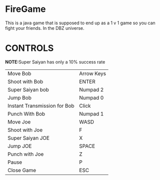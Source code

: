 # FireGame
This is a java game that is supposed to end up as a 1 v 1 game so you can fight your friends. In the DBZ universe.
<h1>CONTROLS</h1>
<strong>NOTE:</strong>Super Saiyan has only a 10% success rate
<table style = "width:100%;table-layout:fixed;">
<tr><td>Move Bob</td><td>Arrow Keys</td></tr>
<tr><td>Shoot with Bob</td><td>ENTER</td></tr>
<tr><td>Super Saiyan bob</td><td>Numpad 2</td></tr>
<tr><td>Jump Bob</td><td>Numpad 0</td></tr>
<tr><td>Instant Transmission for Bob</td><td>Click</td></tr>
<tr><td>Punch With Bob</td><td>Numpad 1</td></tr>
<tr><td>Move Joe</td><td>WASD</td></tr>
<tr><td>Shoot with Joe</td><td>F</td></tr>
<tr><td>Super Saiyan JOE</td><td>X</td></tr>
<tr><td>Jump JOE</td><td>SPACE</td></tr>
<tr><td>Punch with Joe</td><td>Z</td></tr>
<tr><td>Pause</td><td>P</td></tr>
<tr><td>Close Game</td><td>ESC</td></tr>
</table>
